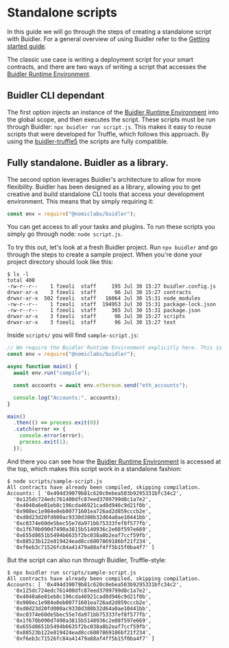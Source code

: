 # Standalone scripts

In this guide we will go through the steps of creating a standalone script with Buidler. For a general overview of using Buidler refer to the [Getting started guide](/guides/#getting-started).

The classic use case is writing a deployment script for your smart contracts, and there are two ways of writing a script that accesses the [Buidler Runtime Environment].

## Buidler CLI dependant

The first option injects an instance of the [Buidler Runtime Environment] into the global scope, and then executes the script. These scripts must be run through Buidler: `npx buidler run script.js`. This makes it easy to reuse scripts that were developed for Truffle, which follows this approach. By using the [buidler-truffle5](https://github.com/nomiclabs/buidler/tree/master/packages/buidler-truffle5) the scripts are fully compatible.

## Fully standalone. Buidler as a library.

The second option leverages Buidler's architecture to allow for more flexibility. Buidler has been designed as a library, allowing you to get creative and build standalone CLI tools that access your development environment. This means that by simply requiring it:

```js
const env = require("@nomiclabs/buidler");
```

You can get access to all your tasks and plugins. To run these scripts you simply go through node: `node script.js`.

To try this out, let's look at a fresh Buidler project. Run `npx buidler` and go through the steps to create a sample project. When you're done your project directory should look like this:

```
$ ls -l
total 400
-rw-r--r--    1 fzeoli  staff     195 Jul 30 15:27 buidler.config.js
drwxr-xr-x    3 fzeoli  staff      96 Jul 30 15:27 contracts
drwxr-xr-x  502 fzeoli  staff   16064 Jul 30 15:31 node_modules
-rw-r--r--    1 fzeoli  staff  194953 Jul 30 15:31 package-lock.json
-rw-r--r--    1 fzeoli  staff     365 Jul 30 15:31 package.json
drwxr-xr-x    3 fzeoli  staff      96 Jul 30 15:27 scripts
drwxr-xr-x    3 fzeoli  staff      96 Jul 30 15:27 test
```

Inside `scripts/` you will find `sample-script.js`:
```js
// We require the Buidler Runtime Environment explicitly here. This is optional.
const env = require("@nomiclabs/buidler");

async function main() {
  await env.run("compile");

  const accounts = await env.ethereum.send("eth_accounts");

  console.log("Accounts:", accounts);
}

main()
  .then(() => process.exit(0))
  .catch(error => {
    console.error(error);
    process.exit(1);
  });
```

And there you can see how the [Buidler Runtime Environment] is accessed at the top, which makes this script work in a standalone fashion:

```
$ node scripts/sample-script.js
All contracts have already been compiled, skipping compilation.
Accounts: [ '0x494d39079b81c620c0ebea503b9295331bfc34c2',
  '0x125dc724edc761400dfc87eed3709799d8c1a7e2',
  '0x4040a6e01eb8c196cda46921cad8d946c9d21f0b',
  '0x908ec1e984e0eb00771601ea726ad2d859cccb2e',
  '0xd0d23d20fd000ac9330d380b32d64a0ae10441bb',
  '0xc0374e60de5bec55e7da971bb75333fef8f577fb',
  '0x1f670b090d7490a3815b5140936c2e08f597e669',
  '0x655d8651b5494b6635f2bc038a8b2eaf7ccf59fb',
  '0x88523b122e819424ead8cc6007869186bf21f234',
  '0xf6eb3c71526fc84a41479a88af4ff5b15f0ba4f7' ]
```

But the script can also run through Buidler, Truffle-style:
```
$ npx buidler run scripts/sample-script.js
All contracts have already been compiled, skipping compilation.
Accounts: [ '0x494d39079b81c620c0ebea503b9295331bfc34c2',
  '0x125dc724edc761400dfc87eed3709799d8c1a7e2',
  '0x4040a6e01eb8c196cda46921cad8d946c9d21f0b',
  '0x908ec1e984e0eb00771601ea726ad2d859cccb2e',
  '0xd0d23d20fd000ac9330d380b32d64a0ae10441bb',
  '0xc0374e60de5bec55e7da971bb75333fef8f577fb',
  '0x1f670b090d7490a3815b5140936c2e08f597e669',
  '0x655d8651b5494b6635f2bc038a8b2eaf7ccf59fb',
  '0x88523b122e819424ead8cc6007869186bf21f234',
  '0xf6eb3c71526fc84a41479a88af4ff5b15f0ba4f7' ]
```


[Buidler Runtime Environment]: /documentation/#buidler-runtime-environment-bre